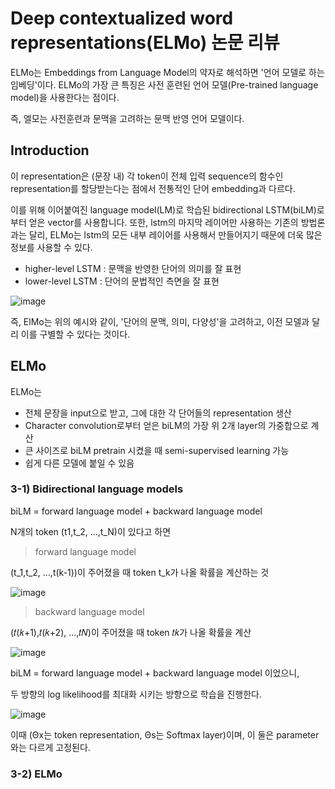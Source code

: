 # Deep contextualized word representations(ELMo) 논문 리뷰

ELMo는 Embeddings from Language Model의 약자로 해석하면 '언어 모델로 하는 임베딩'이다.
ELMo의 가장 큰 특징은 사전 훈련된 언어 모델(Pre-trained language model)을 사용한다는 점이다.

즉, 엘모는 사전훈련과 문맥을 고려하는 문맥 반영 언어 모델이다.

## Introduction

이 representation은 (문장 내) 각 token이 전체 입력 sequence의 함수인 representation를 할당받는다는 점에서 전통적인 단어 embedding과 다르다.

이를 위해 이어붙여진 language model(LM)로 학습된 bidirectional LSTM(biLM)로부터 얻은 vector를 사용합니다.
또한, lstm의 마지막 레이어만 사용하는 기존의 방법론과는 달리, ELMo는 lstm의 모든 내부 레이어를 사용해서 만들어지기 때문에 더욱 많은 정보를 사용할 수 있다.
- higher-level LSTM : 문맥을 반영한 단어의 의미를 잘 표현
- lower-level LSTM : 단어의 문법적인 측면을 잘 표현


![image](https://user-images.githubusercontent.com/61388801/130611787-b2567202-71d5-49c7-8f2b-0985690d51e2.png)

즉, ElMo는 위의 예시와 같이, '단어의 문맥, 의미, 다양성'을 고려하고, 이전 모델과 달리 이를 구별할 수 있다는 것이다.

## ELMo

ELMo는

- 전체 문장을 input으로 받고, 그에 대한 각 단어들의 representation 생산
- Character convolution로부터 얻은 biLM의 가장 위 2개 layer의 가중합으로 계산
- 큰 사이즈로 biLM pretrain 시켰을 때 semi-supervised learning 가능
- 쉽게 다른 모델에 붙일 수 있음

### 3-1) Bidirectional language models

biLM = forward language model + backward language model

N개의 token (t1,t_2, …,t_N)이 있다고 하면

> forward language model

 (t_1,t_2, …,t(k-1))이 주어졌을 때 token t_k가 나올 확률을 계산하는 것

![image](https://user-images.githubusercontent.com/61388801/130612348-46c03e16-f541-4298-8f2b-9b49ef3f1df9.png)


> backward language model

(𝑡(𝑘+1),𝑡(𝑘+2), …,𝑡𝑁)이 주어졌을 때 token 𝑡𝑘가 나올 확률을 계산

![image](https://user-images.githubusercontent.com/61388801/130613011-c34471a6-fab3-44d3-a8af-6cf6d8cee200.png)

biLM = forward language model + backward language model 이었으니,

두 방향의 log likelihood를 최대화 시키는 방향으로 학습을 진행한다.

![image](https://user-images.githubusercontent.com/61388801/130612823-ca94e1b4-113d-472b-99c8-59af3f40f345.png)

이때 (Θx는 token representation, Θs는 Softmax layer)이며, 이 둘은 parameter와는 다르게 고정된다.

### 3-2) ELMo



